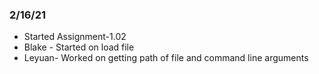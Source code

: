 ### 2/16/21
* Started Assignment-1.02
* Blake - Started on load file
* Leyuan- Worked on getting path of file and command line arguments